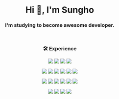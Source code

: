 
<!--
**ahfo0/ahfo0** is a ✨ _special_ ✨ repository because its `README.md` (this file) appears on your GitHub profile.

Here are some ideas to get you started:

- 🔭 I’m currently working on ...
- 🌱 I’m currently learning ...
- 👯 I’m looking to collaborate on ...
- 🤔 I’m looking for help with ...
- 💬 Ask me about ...
- 📫 How to reach me: ...
- 😄 Pronouns: ...
- ⚡ Fun fact: ...
-->
<h1 align="center">Hi 👋, I'm Sungho</h1>
<h3 align="center">I'm studying to become awesome developer.</h3>

<br/>

<h3 align="center">🛠️ Experience</h3>
<p align="center">
 <img src="https://img.shields.io/badge/JavaScript-F7DF1E?style=flat-square&logo=JavaScript&logoColor=white"/>
 <img src="https://img.shields.io/badge/React-61DAFB?style=flat-square&logo=React&logoColor=white"/>
 <img src="https://img.shields.io/badge/TypeScript-3178C6?style=flat-square&logo=TypeScript&logoColor=white"/>
 <img src="https://img.shields.io/badge/Next.js-000000?style=flat-square&logo=Next.js&logoColor=white"/>
</p>
<p align="center">
 <img src="https://img.shields.io/badge/Node.js-339933?style=flat-square&logo=Node.js&logoColor=white"/>
 <img src="https://img.shields.io/badge/express.js-000000?style=flat-square&logo=express&logoColor=white"/>
 <img src="https://img.shields.io/badge/Socket.io-010101?style=flat-square&logo=Socket.io&logoColor=white"/>
 <img src="https://img.shields.io/badge/Firebase-DD2C00?style=flat-square&logo=Firebase&logoColor=white"/>
 <img src="https://img.shields.io/badge/MySQL-4479A1?style=flat-square&logo=MySQL&logoColor=white"/>
 <img src="https://img.shields.io/badge/Redis-DC382D?style=flat-square&logo=Redis&logoColor=white"/>
</p>
<p align="center">
 <img src="https://img.shields.io/badge/AWS-232F3E?style=flat-square&logo=amazonwebservices&logoColor=white"/>
 <img src="https://img.shields.io/badge/GCP-4285F4?style=flat-square&logo=GoogleCloud&logoColor=white"/>
 <img src="https://img.shields.io/badge/Ubuntu-E95420?style=flat-square&logo=Ubuntu&logoColor=white"/>
 <img src="https://img.shields.io/badge/Docker-2496ED?style=flat-square&logo=Docker&logoColor=white"/>
 <img src="https://img.shields.io/badge/NGINX-009639?style=flat-square&logo=NGINX&logoColor=white"/>
 <img src="https://img.shields.io/badge/Jenkins-D24939?style=flat-square&logo=Jenkins&logoColor=white"/>
</p>
<p align="center">
 <img src="https://img.shields.io/badge/Dart-0175C2?style=flat-square&logo=Dart&logoColor=white"/>
 <img src="https://img.shields.io/badge/Flutter-02569B?style=flat-square&logo=Flutter&logoColor=white"/>
 <img src="https://img.shields.io/badge/Android-3DDC84?style=flat-square&logo=Android&logoColor=white"/>
  <img src="https://img.shields.io/badge/iOS-000000?style=flat-square&logo=iOS&logoColor=white"/>
</p>

